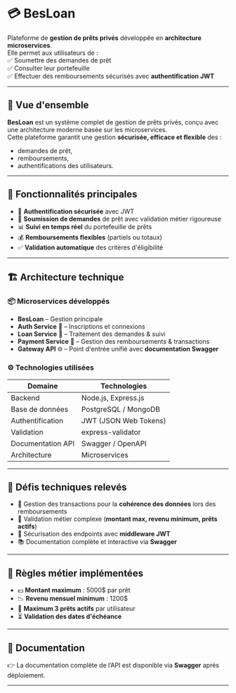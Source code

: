 # 💳 BesLoan  

Plateforme de **gestion de prêts privés** développée en **architecture microservices**.  
Elle permet aux utilisateurs de :  
✅ Soumettre des demandes de prêt  
✅ Consulter leur portefeuille  
✅ Effectuer des remboursements sécurisés avec **authentification JWT**  

---

## 📖 Vue d'ensemble  

**BesLoan** est un système complet de gestion de prêts privés, conçu avec une architecture moderne basée sur les microservices.  
Cette plateforme garantit une gestion **sécurisée, efficace et flexible** des :  
- demandes de prêt,  
- remboursements,  
- authentifications des utilisateurs.  

---

## 🚀 Fonctionnalités principales  

- 🔐 **Authentification sécurisée** avec JWT  
- 📝 **Soumission de demandes** de prêt avec validation métier rigoureuse  
- 📊 **Suivi en temps réel** du portefeuille de prêts  
- 💰 **Remboursements flexibles** (partiels ou totaux)  
- ✅ **Validation automatique** des critères d'éligibilité  

---

## 🏗️ Architecture technique  

### 📦 Microservices développés  
- **BesLoan** – Gestion principale  
- **Auth Service** 🔑 – Inscriptions et connexions  
- **Loan Service** 📝 – Traitement des demandes & suivi  
- **Payment Service** 💸 – Gestion des remboursements & transactions  
- **Gateway API** 🌐 – Point d'entrée unifié avec **documentation Swagger**  

### ⚙️ Technologies utilisées  
| Domaine            | Technologies |
|--------------------|--------------|
| Backend            | Node.js, Express.js |
| Base de données    | PostgreSQL / MongoDB |
| Authentification   | JWT (JSON Web Tokens) |
| Validation         | express-validator |
| Documentation API  | Swagger / OpenAPI |
| Architecture       | Microservices |

---

## 🧩 Défis techniques relevés  

- 🔄 Gestion des transactions pour la **cohérence des données** lors des remboursements  
- 📏 Validation métier complexe (**montant max, revenu minimum, prêts actifs**)  
- 🔐 Sécurisation des endpoints avec **middleware JWT**  
- 📚 Documentation complète et interactive via **Swagger**  

---

## 📌 Règles métier implémentées  

- 💵 **Montant maximum** : 5000$ par prêt  
- 📉 **Revenu mensuel minimum** : 1200$  
- 🔄 **Maximum 3 prêts actifs** par utilisateur  
- ⏳ **Validation des dates d'échéance**  

---

## 📜 Documentation  
👉 La documentation complète de l’API est disponible via **Swagger** après déploiement.  

---
